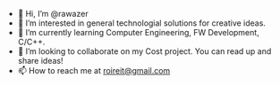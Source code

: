 - 👋 Hi, I’m @rawazer
- 👀 I’m interested in general technologial solutions for creative ideas.
- 🌱 I’m currently learning Computer Engineering, FW Development, C/C++.
- 💞️ I’m looking to collaborate on my Cost project. You can read up and share ideas!
- 📫 How to reach me at roireit@gmail.com

<!---
rawazer/rawazer is a ✨ special ✨ repository because its `README.md` (this file) appears on your GitHub profile.
You can click the Preview link to take a look at your changes.
--->
